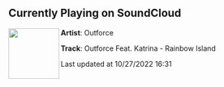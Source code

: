 ## Currently Playing on SoundCloud

[<img align="left" width="100" src="https://i1.sndcdn.com/artworks-d5y6uhXDQHUGb1yb-uyNy5Q-t500x500.jpg">](https://soundcloud.com/outforce/outforce-feat-klv-rainbow-island)

**Artist**: Outforce 

**Track**: Outforce Feat. Katrina - Rainbow Island

Last updated at 10/27/2022 16:31
